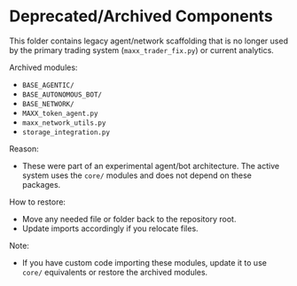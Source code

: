 # Deprecated/Archived Components

This folder contains legacy agent/network scaffolding that is no longer used by the primary trading system (`maxx_trader_fix.py`) or current analytics.

Archived modules:

- `BASE_AGENTIC/`
- `BASE_AUTONOMOUS_BOT/`
- `BASE_NETWORK/`
- `MAXX_token_agent.py`
- `maxx_network_utils.py`
- `storage_integration.py`

Reason:

- These were part of an experimental agent/bot architecture. The active system uses the `core/` modules and does not depend on these packages.

How to restore:

- Move any needed file or folder back to the repository root.
- Update imports accordingly if you relocate files.

Note:

- If you have custom code importing these modules, update it to use `core/` equivalents or restore the archived modules.
